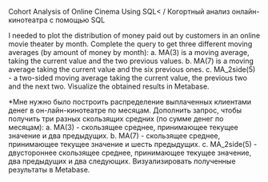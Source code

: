 Cohort Analysis of Online Cinema Using SQL< / Когортный анализ онлайн-кинотеатра с помощью SQL

I needed to plot the distribution of money paid out by customers in an online movie theater by month.
Complete the query to get three different moving averages (by amount of money by month): a. MA(3) is a moving average, taking the current value and the two previous values. b. MA(7) is a moving average taking the current value and the six previous ones. c. MA_2side(5) - a two-sided moving average taking the current value, the previous two and the next two.
Visualize the obtained results in Metabase.


*Мне нужно было построить распределение выплаченных клиентами денег в он-лайн-кинотеатре по месяцам.
Дополнить запрос, чтобы получить три разных скользящих средних (по сумме денег по месяцам): a. MA(3) - скользящее среднее, принимающее текущее значение и два предыдущих. b. MA(7) - скользящее среднее, принимающее текущее значение и шесть предыдущих. c. MA_2side(5) - двустороннее скользящее среднее, принимающее текущее значение, два предыдущих и два следующих.
Визуализировать полученные результаты в Metabase.
